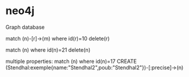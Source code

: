 # neo4j
Graph database


match (n)-[r]->(m) where id(r)=10 delete(r)

match (n) where id(n)=21
delete(n)

multiple properties:
match (n) where id(n)=17
CREATE (Stendhal:exemple{name:"Stendhal2",poub:"Stendhal2"})-[:precise]->(n)
